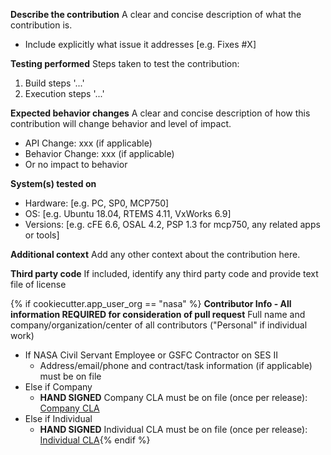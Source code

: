 **Describe the contribution**
A clear and concise description of what the contribution is.
- Include explicitly what issue it addresses [e.g. Fixes #X]

**Testing performed**
Steps taken to test the contribution:
1. Build steps '...'
1. Execution steps '...'

**Expected behavior changes**
A clear and concise description of how this contribution will change behavior and level of impact.
 - API Change: xxx (if applicable)
 - Behavior Change: xxx (if applicable)
 - Or no impact to behavior

**System(s) tested on**
 - Hardware: [e.g. PC, SP0, MCP750]
 - OS: [e.g. Ubuntu 18.04, RTEMS 4.11, VxWorks 6.9]
 - Versions: [e.g. cFE 6.6, OSAL 4.2, PSP 1.3 for mcp750, any related apps or tools]

**Additional context**
Add any other context about the contribution here.

**Third party code**
If included, identify any third party code and provide text file of license

{% if cookiecutter.app_user_org == "nasa" %}
**Contributor Info - All information REQUIRED for consideration of pull request**
Full name and company/organization/center of all contributors ("Personal" if individual work)
- If NASA Civil Servant Employee or GSFC Contractor on SES II
  - Address/email/phone and contract/task information (if applicable) must be on file
- Else if Company
  - **HAND SIGNED** Company CLA must be on file (once per release): [Company CLA](https://github.com/nasa/cFE/blob/master/docs/GSC_18128_Corp_CLA_form_1219.pdf)
- Else if Individual
  - **HAND SIGNED** Individual CLA must be on file (once per release): [Individual CLA](https://github.com/nasa/cFE/blob/master/docs/GSC_18128_Ind_CLA_form_1219.pdf){% endif %}
